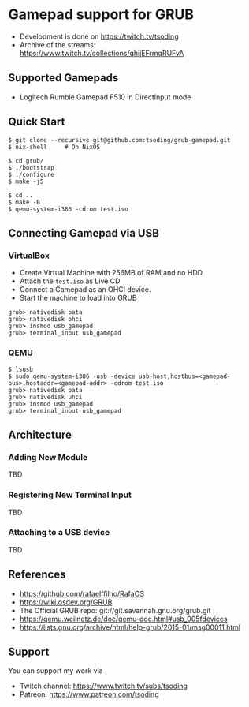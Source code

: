 # Gamepad support for GRUB

- Development is done on https://twitch.tv/tsoding
- Archive of the streams: https://www.twitch.tv/collections/qhijEFrmqRUFvA

## Supported Gamepads

- Logitech Rumble Gamepad F510 in DirectInput mode

## Quick Start

```console
$ git clone --recursive git@github.com:tsoding/grub-gamepad.git
$ nix-shell     # On NixOS

$ cd grub/
$ ./bootstrap
$ ./configure
$ make -j5

$ cd ..
$ make -B
$ qemu-system-i386 -cdrom test.iso
```

## Connecting Gamepad via USB

### VirtualBox

- Create Virtual Machine with 256MB of RAM and no HDD
- Attach the `test.iso` as Live CD
- Connect a Gamepad as an OHCI device.
- Start the machine to load into GRUB

```console
grub> nativedisk pata
grub> nativedisk ohci
grub> insmod usb_gamepad
grub> terminal_input usb_gamepad
```

### QEMU

```console
$ lsusb
$ sudo qemu-system-i386 -usb -device usb-host,hostbus=<gamepad-bus>,hostaddr=<gamepad-addr> -cdrom test.iso
grub> nativedisk pata
grub> nativedisk uhci
grub> insmod usb_gamepad
grub> terminal_input usb_gamepad
```

## Architecture

### Adding New Module

TBD
<!-- TODO(#6): Adding New Module is not documented -->

### Registering New Terminal Input

TBD
<!-- TODO(#7): Registering New Terminal Input is not documented -->

### Attaching to a USB device

TBD
<!-- TODO(#8): Attaching to a USB device is not documented -->

## References

- https://github.com/rafaelffilho/RafaOS
- https://wiki.osdev.org/GRUB
- The Official GRUB repo: git://git.savannah.gnu.org/grub.git
- https://qemu.weilnetz.de/doc/qemu-doc.html#usb_005fdevices
- https://lists.gnu.org/archive/html/help-grub/2015-01/msg00011.html

## Support

You can support my work via

- Twitch channel: https://www.twitch.tv/subs/tsoding
- Patreon: https://www.patreon.com/tsoding
